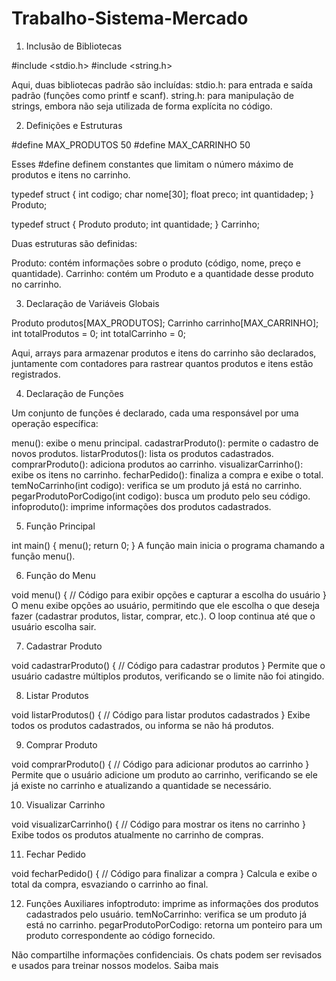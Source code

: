 # Trabalho-Sistema-Mercado

1. Inclusão de Bibliotecas
   
#include <stdio.h>
#include <string.h>

Aqui, duas bibliotecas padrão são incluídas:
stdio.h: para entrada e saída padrão (funções como printf e scanf).
string.h: para manipulação de strings, embora não seja utilizada de forma explícita no código.

2. Definições e Estruturas

#define MAX_PRODUTOS 50
#define MAX_CARRINHO 50

Esses #define definem constantes que limitam o número máximo de produtos e itens no carrinho.

typedef struct {
    int codigo;
    char nome[30];
    float preco;
    int quantidadep;
} Produto;

typedef struct {
    Produto produto;
    int quantidade;
} Carrinho;

Duas estruturas são definidas:

Produto: contém informações sobre o produto (código, nome, preço e quantidade).
Carrinho: contém um Produto e a quantidade desse produto no carrinho.

3. Declaração de Variáveis Globais

Produto produtos[MAX_PRODUTOS];
Carrinho carrinho[MAX_CARRINHO];
int totalProdutos = 0;
int totalCarrinho = 0;

Aqui, arrays para armazenar produtos e itens do carrinho são declarados, juntamente com contadores para rastrear quantos produtos e itens estão registrados.

4. Declaração de Funções
   
Um conjunto de funções é declarado, cada uma responsável por uma operação específica:

menu(): exibe o menu principal.
cadastrarProduto(): permite o cadastro de novos produtos.
listarProdutos(): lista os produtos cadastrados.
comprarProduto(): adiciona produtos ao carrinho.
visualizarCarrinho(): exibe os itens no carrinho.
fecharPedido(): finaliza a compra e exibe o total.
temNoCarrinho(int codigo): verifica se um produto já está no carrinho.
pegarProdutoPorCodigo(int codigo): busca um produto pelo seu código.
infoproduto(): imprime informações dos produtos cadastrados.

5. Função Principal

int main() {
    menu();
    return 0;
}
A função main inicia o programa chamando a função menu().

6. Função do Menu

void menu() {
    // Código para exibir opções e capturar a escolha do usuário
}
O menu exibe opções ao usuário, permitindo que ele escolha o que deseja fazer (cadastrar produtos, listar, comprar, etc.). O loop continua até que o usuário escolha sair.

7. Cadastrar Produto

void cadastrarProduto() {
    // Código para cadastrar produtos
}
Permite que o usuário cadastre múltiplos produtos, verificando se o limite não foi atingido.

8. Listar Produtos

void listarProdutos() {
    // Código para listar produtos cadastrados
}
Exibe todos os produtos cadastrados, ou informa se não há produtos.

9. Comprar Produto

void comprarProduto() {
    // Código para adicionar produtos ao carrinho
}
Permite que o usuário adicione um produto ao carrinho, verificando se ele já existe no carrinho e atualizando a quantidade se necessário.

10. Visualizar Carrinho

void visualizarCarrinho() {
    // Código para mostrar os itens no carrinho
}
Exibe todos os produtos atualmente no carrinho de compras.

11. Fechar Pedido

void fecharPedido() {
    // Código para finalizar a compra
}
Calcula e exibe o total da compra, esvaziando o carrinho ao final.

12. Funções Auxiliares
infoptroduto: imprime as informações dos produtos cadastrados pelo usuário.
temNoCarrinho: verifica se um produto já está no carrinho.
pegarProdutoPorCodigo: retorna um ponteiro para um produto correspondente ao código fornecido.




Não compartilhe informações confidenciais. Os chats podem ser revisados e usados para treinar nossos modelos. Saiba mais



